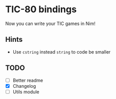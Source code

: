 <!--
  Created at: 09/10/2021 18:19:23 Friday
  Modified at: 09/10/2021 06:54:49 PM Friday

        Copyright (C) 2021 Thiago Navarro
  See file "license" for details about copyright
-->

# TIC-80 bindings

Now you can write your TIC games in Nim!

## Hints

- Use `cstring` instead `string` to code be smaller

## TODO

- [ ] Better readme
- [x] Changelog
- [ ] Utils module
